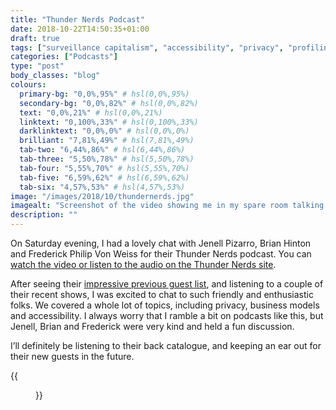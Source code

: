 ```yaml
---
title: "Thunder Nerds Podcast"
date: 2018-10-22T14:50:35+01:00
draft: true
tags: ["surveillance capitalism", "accessibility", "privacy", "profiling"]
categories: ["Podcasts"]
type: "post"
body_classes: "blog"
colours:
  primary-bg: "0,0%,95%" # hsl(0,0%,95%)
  secondary-bg: "0,0%,82%" # hsl(0,0%,82%)
  text: "0,0%,21%" # hsl(0,0%,21%)
  linktext: "0,100%,33%" # hsl(0,100%,33%)
  darklinktext: "0,0%,0%" # hsl(0,0%,0%)
  brilliant: "7,81%,49%" # hsl(7,81%,49%)
  tab-two: "6,44%,86%" # hsl(6,44%,86%)
  tab-three: "5,50%,78%" # hsl(5,50%,78%)
  tab-four: "5,55%,70%" # hsl(5,55%,70%)
  tab-five: "6,59%,62%" # hsl(6,59%,62%)
  tab-six: "4,57%,53%" # hsl(4,57%,53%)
image: "/images/2018/10/thundernerds.jpg"
imagealt: "Screenshot of the video showing me in my spare room talking into a microphone with the three hosts’ video feeds visible in the corner."
description: ""
---
```


On Saturday evening, I had a lovely chat with Jenell Pizarro, Brian Hinton and  Frederick Philip Von Weiss for their Thunder Nerds podcast. You can [watch the video or listen to the audio on the Thunder Nerds site](https://www.thundernerds.io/2018/10/surveillance-capitalism-accessibility-w-laura-kalbag/).<!--more-->

After seeing their [impressive previous guest list](https://www.thundernerds.io), and listening to a couple of their recent shows, I was excited to chat to such friendly and enthusiastic folks. We covered a whole lot of topics, including privacy, business models and accessibility. I always worry that I ramble a bit on podcasts like this, but Jenell, Brian and Frederick were very kind and held a fun discussion.

I’ll definitely be listening to their back catalogue, and keeping an ear out for their new guests in the future.

{{<figure src="/images/2018/10/thundernerds.jpg" link="https://www.thundernerds.io/2018/10/surveillance-capitalism-accessibility-w-laura-kalbag/" alt="Screenshot of the video showing me in my spare room talking into a microphone with the three hosts’ video feeds visible in the corner." caption="If you watch the whole video, you can see me slowly descend into darkness as the sun sets…">}}